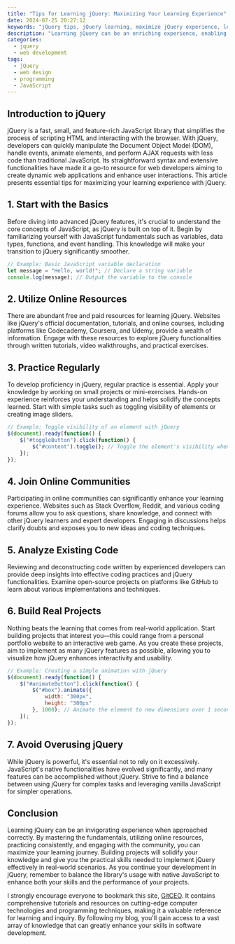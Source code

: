 ```yaml
---
title: "Tips for Learning jQuery: Maximizing Your Learning Experience"
date: 2024-07-25 20:27:12
keywords: "jQuery tips, jQuery learning, maximize jQuery experience, learn jQuery faster, jQuery tutorials"
description: "Learning jQuery can be an enriching experience, enabling developers to enhance their web projects without extensive effort. jQuery simplifies both HTML document traversal and manipulation, event handling, and animation. In this article, we will provide valuable tips for maximizing your learning experience with jQuery. From understanding the fundamentals to utilizing resources effectively, this guide aims to support your journey in mastering jQuery. We will explore practical steps, common pitfalls to avoid, and how to integrate jQuery seamlessly into your projects for optimal performance. By following these tips, you can accelerate your learning and apply jQuery knowledge to create dynamic, engaging web applications."
categories:
  - jquery
  - web development
tags:
  - jQuery
  - web design
  - programming
  - JavaScript
---
```


## Introduction to jQuery

jQuery is a fast, small, and feature-rich JavaScript library that simplifies the process of scripting HTML and interacting with the browser. With jQuery, developers can quickly manipulate the Document Object Model (DOM), handle events, animate elements, and perform AJAX requests with less code than traditional JavaScript. Its straightforward syntax and extensive functionalities have made it a go-to resource for web developers aiming to create dynamic web applications and enhance user interactions. This article presents essential tips for maximizing your learning experience with jQuery. 

<!-- more -->

## 1. Start with the Basics

Before diving into advanced jQuery features, it's crucial to understand the core concepts of JavaScript, as jQuery is built on top of it. Begin by familiarizing yourself with JavaScript fundamentals such as variables, data types, functions, and event handling. This knowledge will make your transition to jQuery significantly smoother.

```javascript
// Example: Basic JavaScript variable declaration
let message = "Hello, world!"; // Declare a string variable
console.log(message); // Output the variable to the console
```

## 2. Utilize Online Resources

There are abundant free and paid resources for learning jQuery. Websites like jQuery's official documentation, tutorials, and online courses, including platforms like Codecademy, Coursera, and Udemy, provide a wealth of information. Engage with these resources to explore jQuery functionalities through written tutorials, video walkthroughs, and practical exercises.

## 3. Practice Regularly

To develop proficiency in jQuery, regular practice is essential. Apply your knowledge by working on small projects or mini-exercises. Hands-on experience reinforces your understanding and helps solidify the concepts learned. Start with simple tasks such as toggling visibility of elements or creating image sliders.

```javascript
// Example: Toggle visibility of an element with jQuery
$(document).ready(function() {
    $("#toggleButton").click(function() {
        $("#content").toggle(); // Toggle the element's visibility when the button is clicked
    });
});
```

## 4. Join Online Communities

Participating in online communities can significantly enhance your learning experience. Websites such as Stack Overflow, Reddit, and various coding forums allow you to ask questions, share knowledge, and connect with other jQuery learners and expert developers. Engaging in discussions helps clarify doubts and exposes you to new ideas and coding techniques.

## 5. Analyze Existing Code

Reviewing and deconstructing code written by experienced developers can provide deep insights into effective coding practices and jQuery functionalities. Examine open-source projects on platforms like GitHub to learn about various implementations and techniques. 

## 6. Build Real Projects

Nothing beats the learning that comes from real-world application. Start building projects that interest you—this could range from a personal portfolio website to an interactive web game. As you create these projects, aim to implement as many jQuery features as possible, allowing you to visualize how jQuery enhances interactivity and usability.

```javascript
// Example: Creating a simple animation with jQuery
$(document).ready(function() {
    $("#animateButton").click(function() {
        $("#box").animate({
            width: "300px",
            height: "300px"
        }, 1000); // Animate the element to new dimensions over 1 second
    });
});
```

## 7. Avoid Overusing jQuery

While jQuery is powerful, it's essential not to rely on it excessively. JavaScript's native functionalities have evolved significantly, and many features can be accomplished without jQuery. Strive to find a balance between using jQuery for complex tasks and leveraging vanilla JavaScript for simpler operations.

## Conclusion

Learning jQuery can be an invigorating experience when approached correctly. By mastering the fundamentals, utilizing online resources, practicing consistently, and engaging with the community, you can maximize your learning journey. Building projects will solidify your knowledge and give you the practical skills needed to implement jQuery effectively in real-world scenarios. As you continue your development in jQuery, remember to balance the library's usage with native JavaScript to enhance both your skills and the performance of your projects. 

I strongly encourage everyone to bookmark this site, [GitCEO](https://gitceo.com). It contains comprehensive tutorials and resources on cutting-edge computer technologies and programming techniques, making it a valuable reference for learning and inquiry. By following my blog, you'll gain access to a vast array of knowledge that can greatly enhance your skills in software development.